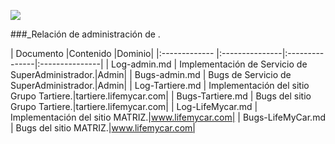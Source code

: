 <p align="left">
<img src="https://s28.postimg.org/ux8l1tv6l/imagengit.png">
</p>
###_Relación de administración de .

| Documento  |Contenido |Dominio|
|:------------- |:---------------|:---------------|:---------------|
| Log-admin.md     |  Implementación de Servicio de SuperAdministrador.|Admin|
| Bugs-admin.md    |  Bugs de Servicio de SuperAdministrador.|Admin|
| Log-Tartiere.md     |  Implementación del sitio Grupo Tartiere.|tartiere.lifemycar.com|
| Bugs-Tartiere.md    |  Bugs del sitio Grupo Tartiere.|tartiere.lifemycar.com|
| Log-LifeMycar.md     |  Implementación del sitio MATRIZ.|www.lifemycar.com|
| Bugs-LifeMyCar.md    |  Bugs del sitio MATRIZ.|www.lifemycar.com|



